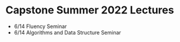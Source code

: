 # Capstone Summer 2022 Lectures
* 6/14 Fluency Seminar
* 6/14 Algorithms and Data Structure Seminar
